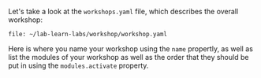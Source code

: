 Let's take a look at the `workshops.yaml` file, which describes the overall workshop:

```editor:open-file
file: ~/lab-learn-labs/workshop/workshop.yaml
```

Here is where you name your workshop using the `name` propertly, as well as list the modules of your workshop as well as the order that they should be put in using the `modules.activate` property.